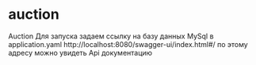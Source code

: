 # auction
Auction
Для запуска задаем ссылку на базу данных МуSql в application.yaml http://localhost:8080/swagger-ui/index.html#/ по этому адресу можно увидеть Api документацию
